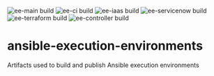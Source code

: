 ![ee-main build](https://github.com/pumphouse-p/ansible-execution-environments/actions/workflows/ee-main.yml/badge.svg) ![ee-ci build](https://github.com/pumphouse-p/ansible-execution-environments/actions/workflows/ee-ci.yml/badge.svg) ![ee-iaas build](https://github.com/pumphouse-p/ansible-execution-environments/actions/workflows/ee-iaas.yml/badge.svg) ![ee-servicenow build](https://github.com/pumphouse-p/ansible-execution-environments/actions/workflows/ee-servicenow.yml/badge.svg) ![ee-terraform build](https://github.com/pumphouse-p/ansible-execution-environments/actions/workflows/ee-terraform.yml/badge.svg) ![ee-controller build](https://github.com/pumphouse-p/ansible-execution-environments/actions/workflows/ee-controller.yml/badge.svg) 

# ansible-execution-environments

Artifacts used to build and publish Ansible execution environments
